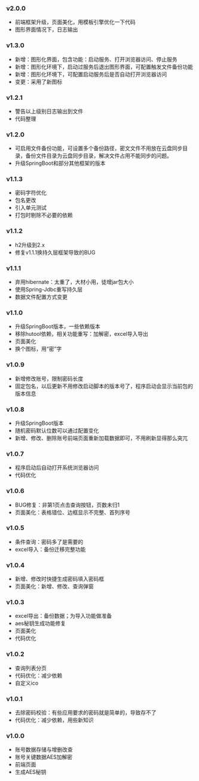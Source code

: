 ### v2.0.0
+ 前端框架升级，页面美化，用模板引擎优化一下代码
+ 图形界面情况下，日志输出

### v1.3.0
+ 新增：图形化界面，包含功能：启动服务、打开浏览器访问、停止服务
+ 新增：图形化环境下，启动过服务后退出图形界面，可配置触发文件备份功能
+ 新增：图形化环境下，可配置启动服务后是否自动打开浏览器访问
+ 变更：采用了新图标

### v1.2.1
+ 警告以上级别日志输出到文件
+ 代码整理

### v1.2.0
+ 可启用文件备份功能，可设置多个备份路径，密文文件不用放在云盘同步目录，备份文件目录为云盘同步目录，解决文件占用不能同步的问题。
+ 升级SpringBoot和部分其他框架的版本

### v1.1.3
+ 密码字符优化
+ 包名更改
+ 引入单元测试
+ 打包时剔除不必要的依赖

### v1.1.2
+ h2升级到2.x
+ 修复v1.1.1换持久层框架导致的BUG

### v1.1.1
+ 弃用hibernate：太重了，大材小用，徒增jar包大小
+ 使用Spring-Jdbc重写持久层
+ 数据文件配置方式变更

### v1.1.0
+ 升级SpringBoot版本，一些依赖版本
+ 移除hutool依赖，相关功能重写：加解密，excel导入导出
+ 页面美化
+ 换个图标，用“密”字

### v1.0.9
+ 新增修改账号，限制密码长度
+ 固定包名，以后更新不用修改启动脚本的版本号了，程序启动会显示当前包的版本信息

### v1.0.8
+ 升级SpringBoot版本
+ 随机密码默认位数可以通过配置变化
+ 新增、修改、删除账号前端页面重新加载数据即可，不用刷新显得那么突兀

### v1.0.7
+ 程序启动后自动打开系统浏览器访问
+ 代码优化

### v1.0.6
+ BUG修复：非第1页点击查询按钮，页数未归1
+ 页面美化：表格错位、边框显示不完整、首列序号

### v1.0.5
+ 条件查询：密码多了是需要的
+ excel导入：备份迁移完整功能

### v1.0.4
+ 新增、修改时快捷生成密码填入密码框
+ 页面美化：新增、修改、查询弹窗

### v1.0.3
+ excel导出：备份数据；为导入功能做准备
+ aes秘钥生成功能修复
+ 页面美化  
+ 代码优化

### v1.0.2
+ 查询列表分页
+ 代码优化：减少依赖
+ 自定义ico

### v1.0.1
+ 去除密码校验：有些应用要求的密码就是简单的，导致存不了
+ 代码优化：减少依赖，用些新知识

### v1.0.0
+ 账号数据存储与增删改查
+ 账号关键数据AES加解密
+ 前端页面
+ 生成AES秘钥